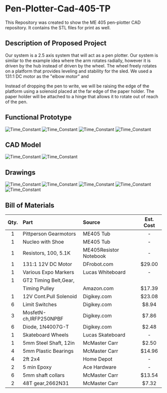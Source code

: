 # Pen-Plotter-Cad-405-TP
 This Repository was created to show the ME 405 pen-plotter CAD repository. It contains the STL files for print as well.

## **Description of Proposed Project**
Our  system is a 2.5 axis system that will act as a pen plotter. Our system is similar to the example idea where the arm rotates radially, however it is driven by the hub instead of driven by the wheel. The wheel freely rotates on a platform that provides leveling and stability for the sled. We used a 131:1 DC motor as the "elbow motor" and 

Instead of dropping the pen to write, we will be raising the edge of the platform using a solenoid placed at the far edge of the paper holder. The paper holder will be attached to a hinge that allows it to rotate out of reach of the pen. 

## **Functional Prototype**
![Time_Constant](full_inact.jpg)
![Time_Constant](pen_upclose.jpg)
![Time_Constant](underneath.jpg)
![Time_Constant](no_pen.jpg)

## **CAD Model**
![Time_Constant](angled-view-sled.png)
![Time_Constant](Top-View-Sled.png)
## **Drawings**
![Time_Constant](top_down.jpg)
![Time_Constant](pen_holder.jpg)
![Time_Constant](Sled.jpg)
![Time_Constant](base.jpg)
![Time_Constant](wheel_track.jpg)

## **Bill of Materials**
| Qty. | Part                  | Source                | Est. Cost |
|:----:|:----------------------|:----------------------|:---------:|
|  1   | Pittperson Gearmotors | ME405 Tub             |     -     |
|  1   | Nucleo with Shoe      | ME405 Tub             |     -     |
|  1   | Resistors, 100, 5.1K  | ME405Resistor Notebook|     -     |
|  1   | 131:1 12V DC Motor    | DFrobot.com           |   $29.00  |
|  1   | Various Expo Markers  | Lucas Whiteboard      |     -     |
|  1   | GT2 Timing Belt,Gear, |                       |           |
|      | Timing Pulley         | Amazon.com            |   $17.39  |
|  1   | 12V Cont.Pull Solenoid| Digikey.com           |   $23.08  |
|  6   | Limit Switches        | Digikey.com           |   $8.94   |
|  3   | MosfetN-ch,IRFP250NPBF| Digikey.com           |   $7.86   |
|  6   | Diode, 1N4007G-T      | Digikey.com           |   $2.48   |
|  1   | Skateboard Wheels     | Lucas Skateboard      |     -     |
|  1   | 5mm Steel Shaft, 12in | McMaster Carr         |   $2.50   |
|  4   | 5mm Plastic Bearings  | McMaster Carr         |   $14.96  |
|  4   | 2ft 2x4               | Home Depot            |     -     |
|  2   | 5 min Epoxy           | Ace Hardware          |     -     |
|  6   | 5mm shaft collars     | McMaster Carr         |   $13.54  |
|  2   | 48T gear,2662N31      | McMaster Carr         |   $7.32   |

